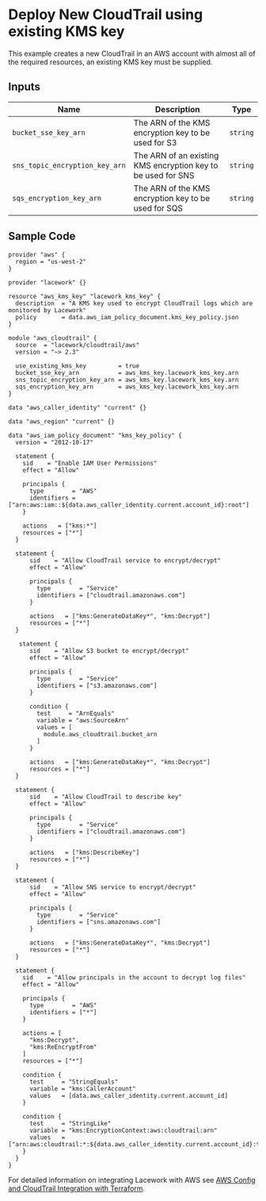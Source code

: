 # Deploy New CloudTrail using existing KMS key

This example creates a new CloudTrail in an AWS account with almost all of the required resources, an existing KMS key must be supplied.

## Inputs

| Name                   | Description                                           | Type   |
| ---------------------- | ----------------------------------------------------- | ------ |
| `bucket_sse_key_arn` | The ARN of the KMS encryption key to be used for S3 | `string` |
| `sns_topic_encryption_key_arn` | The ARN of an existing KMS encryption key to be used for SNS | `string` |
| `sqs_encryption_key_arn` | The ARN of the KMS encryption key to be used for SQS | `string` |

## Sample Code

```hcl
provider "aws" {
  region = "us-west-2"
}

provider "lacework" {}

resource "aws_kms_key" "lacework_kms_key" {
  description  = "A KMS key used to encrypt CloudTrail logs which are monitored by Lacework"
  policy       = data.aws_iam_policy_document.kms_key_policy.json
}

module "aws_cloudtrail" {
  source  = "lacework/cloudtrail/aws"
  version = "~> 2.3"

  use_existing_kms_key         = true
  bucket_sse_key_arn           = aws_kms_key.lacework_kms_key.arn
  sns_topic_encryption_key_arn = aws_kms_key.lacework_kms_key.arn
  sqs_encryption_key_arn       = aws_kms_key.lacework_kms_key.arn
}

data "aws_caller_identity" "current" {}

data "aws_region" "current" {}

data "aws_iam_policy_document" "kms_key_policy" {
  version = "2012-10-17"

  statement {
    sid    = "Enable IAM User Permissions"
    effect = "Allow"

    principals {
      type        = "AWS"
      identifiers = ["arn:aws:iam::${data.aws_caller_identity.current.account_id}:root"]
    }

    actions   = ["kms:*"]
    resources = ["*"]
  }

  statement {
      sid    = "Allow CloudTrail service to encrypt/decrypt"
      effect = "Allow"

      principals {
        type        = "Service"
        identifiers = ["cloudtrail.amazonaws.com"]
      }

      actions   = ["kms:GenerateDataKey*", "kms:Decrypt"]
      resources = ["*"]
  }

   statement {
      sid    = "Allow S3 bucket to encrypt/decrypt"
      effect = "Allow"

      principals {
        type        = "Service"
        identifiers = ["s3.amazonaws.com"]
      }

      condition {
        test     = "ArnEquals"
        variable = "aws:SourceArn"
        values = [
          module.aws_cloudtrail.bucket_arn
        ]
      }

      actions   = ["kms:GenerateDataKey*", "kms:Decrypt"]
      resources = ["*"]
  }

  statement {
      sid    = "Allow CloudTrail to describe key"
      effect = "Allow"

      principals {
        type        = "Service"
        identifiers = ["cloudtrail.amazonaws.com"]
      }

      actions   = ["kms:DescribeKey"]
      resources = ["*"]
  }

  statement {
      sid    = "Allow SNS service to encrypt/decrypt"
      effect = "Allow"

      principals {
        type        = "Service"
        identifiers = ["sns.amazonaws.com"]
      }

      actions   = ["kms:GenerateDataKey*", "kms:Decrypt"]
      resources = ["*"]
  }

  statement {
    sid    = "Allow principals in the account to decrypt log files"
    effect = "Allow"

    principals {
      type        = "AWS"
      identifiers = ["*"]
    }

    actions = [
      "kms:Decrypt",
      "kms:ReEncryptFrom"
    ]
    resources = ["*"]

    condition {
      test     = "StringEquals"
      variable = "kms:CallerAccount"
      values   = [data.aws_caller_identity.current.account_id]
    }

    condition {
      test     = "StringLike"
      variable = "kms:EncryptionContext:aws:cloudtrail:arn"
      values   = ["arn:aws:cloudtrail:*:${data.aws_caller_identity.current.account_id}:trail/*"]
    }
  }
}

```

For detailed information on integrating Lacework with AWS see [AWS Config and CloudTrail Integration with Terraform](https://support.lacework.com/hc/en-us/articles/360057092034-AWS-Config-and-CloudTrail-Integration-with-Terraform).
